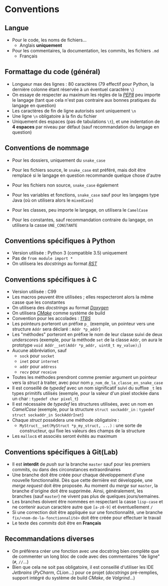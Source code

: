 # Conventions

## Langue

+ Pour le code, les noms de fichiers...
    - Anglais **uniquement**
+ Pour les commentaires, la documentation, les commits, les fichiers `.md`
    - Français

## Formattage du code (général)

+ Longueur max des lignes : 80 caractères (79 effectif pour Python, la dernière colonne étant réservée à un éventuel caractère `\`)
+ On essaye de respecter au maximum les règles de la [*PEP8*](https://www.python.org/dev/peps/pep-0008/) peu importe le langage (tant que cela n'est pas contraire aux bonnes pratiques du langage en question)
+ Les caractères de fin de ligne autorisés sont uniquement `\n`
+ Une ligne `\n` obligatoire à la fin du fichier
+ Uniquement des espaces (pas de tabulations `\t`), et une indentation de **4 espaces** par niveau par défaut (sauf recommandation du langage en question)

## Conventions de nommage

+ Pour les dossiers, uniquement du `snake_case`
+ Pour les fichiers source, le `snake_case` est préféré, mais doit être remplacé si le langage en question recommande quelque chose d'autre
+ Pour les fichiers non source, `snake_case` également


+ Pour les variables et fonctions, `snake_case` sauf pour les langages type Java (où on utilisera alors le `mixedCase`)
+ Pour les classes, peu importe le langage, on utilisera le `CamelCase`
+ Pour les constantes, sauf recommandation contraire du langage, on utilisera la casse `UNE_CONSTANTE`

## Conventions spécifiques à Python

+ Version utilisée : Python 3 (compatible 3.5) uniquement
+ Pas de `from module import *`
+ On utilisera les *docstrings* au format [*RST*](https://www.python.org/dev/peps/pep-0287/)

## Conventions spécifiques à C

+ Version utilisée : C99
+ Les macros peuvent être utilisées ; elles respecteront alors la même casse que les constantes
+ On utilisera des *docstrings* au format [*Doxygen*](http://www.doxygen.nl/manual/docblocks.html)
+ On utilisera [*CMake*](https://cmake.org/) comme système de build
+ Convention pour les accolades : [*1TBS*](https://en.wikipedia.org/wiki/Indentation_style#Variant:_1TBS_(OTBS))
+ Les pointeurs porteront un préfixe `p_` (exemple, un pointeur vers une structure `Addr` sera déclaré : `Addr *p_addr`)
+ Les "méthodes" porteront en préfixe le nom de leur classe suivi de deux *underscore*s (exemple, pour la méthode `set` de la classe `Addr`, on aura le prototype `void Addr__set(Addr *p_addr, uint8_t my_value);`)
+ Aucune abbréviation, sauf
    - `sock` pour `socket`
    - `inet` pour `internet`
    - `addr` pour `address`
    - `recv` pour `receive`
+ Toutes les méthodes prendront comme premier argument un pointeur vers la *struct* à traiter, avec pour nom `p_nom_de_la_classe_en_snake_case`
+ Il est conseillé de *typedef* avec un nom significatif suivi du suffixe `_t` les types primitifs utilisés (exemple, pour la valeur d'un pixel stockée dans un char : `typedef char pixel_t`)
+ Il est nécessaire de *typedef* les structures utilisées, avec un nom en *CamelCase* (exemple, pour la structure `struct sockaddr_in` : `typedef struct sockaddr_in SockAddrInet`)
+ Chaque *struct* possédera une méthode obligatoire :
    - `MyStruct__set(MyStruct *p_my_struct, ...)` : une sorte de constructeur, qui fixe les valeurs des champs de la structure
+ Les `malloc`s et associés seront évités au maximum

## Conventions spécifiques à Git(Lab)

+ Il est **interdit** de *push* sur la branche `master` sauf pour les premiers commits, ou dans des circonstances extraordinaires
+ Une branche doit être créée pour chaque développement d'une nouvelle fonctionnalité. Dès que cette dernière est développée, une *merge request* doit être proposée. Au moment du *merge* sur `master`, la branche d'origine doit être supprimée. Ainsi, généralement, les branches (sauf `master`) ne vivent pas plus de quelques jours/semaines.
+ Les branches doivent être nommées en respectant la casse `lisp-case` et ne contenir aucun caractère autre que `[a-z0-9]` et éventuellement `/`
+ Si une correction doit être appliquée sur une fonctionnalité, une branche `fix/<nom-de-la-fonctionnalité>` doit être créée pour effectuer le travail
+ Le texte des *commits* doit être en **Français**

## Recommandations diverses

+ On préférera créer une fonction avec une docstring bien complète que de commenter un long bloc de code avec des commentaires "de ligne" (`#`, `//`...)
+ Bien que cela ne soit pas obligatoire, il est conseillé d'utiliser les IDE *Jetbrains* (*PyCharm*, *CLion*...) pour ce projet (*docstrings* pré-remplies, support intégré du système de build *CMake*, de *Valgrind*...)
